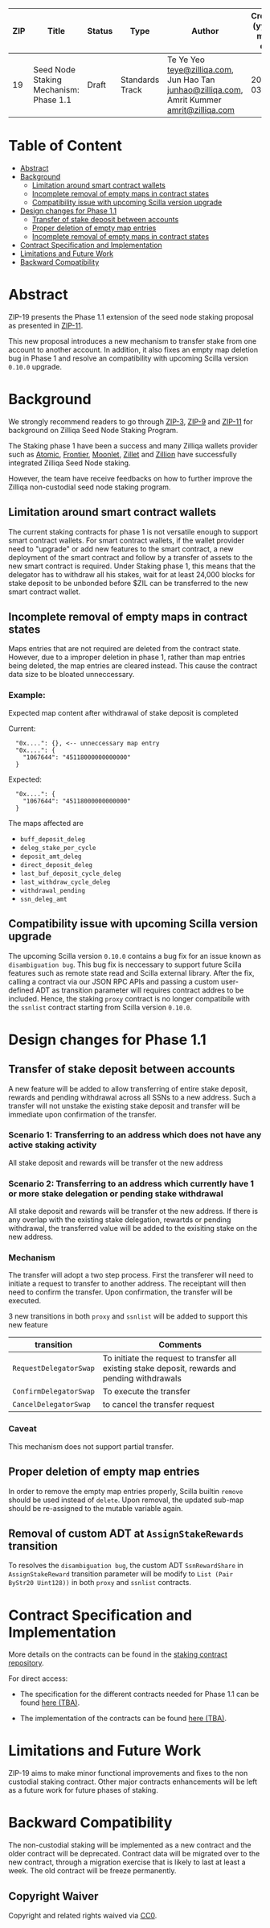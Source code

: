 | ZIP | Title | Status | Type  | Author| Created (yyyy-mm-dd) | Updated (yyyy-mm-dd) | 
| --- | ---------------------------- | ------ | ----- |----------------- | -------------------- |-------------------- | 
| 19   | Seed Node Staking Mechanism: Phase 1.1 | Draft  | Standards Track | Te Ye Yeo <teye@zilliqa.com>, <br> Jun Hao Tan <junhao@zilliqa.com>, <br> Amrit Kummer <amrit@zilliqa.com> | 2021-03-25 | 2021-03-25 |

# Table of Content

- [Abstract](#abstract)
- [Background](#background)
  * [Limitation around smart contract wallets](#limitation-around-smart-contract-wallets)
  * [Incomplete removal of empty maps in contract states](#incomplete-removal-of-empty-maps-in-contract-states)
  * [Compatibility issue with upcoming Scilla version upgrade](#compatibility-issue-with-upcoming-scilla-version-upgrade)
- [Design changes for Phase 1.1](#design-changes-for-phase-11)
  * [Transfer of stake deposit between accounts](#transfer-of-stake-deposit-between-accounts)
  * [Proper deletion of empty map entries](#proper-deletion-of-empty-map-entries)
  * [Incomplete removal of empty maps in contract states](#incomplete-removal-of-empty-maps-in-contract-states)
- [Contract Specification and Implementation](#contract-specification-and-implementation)
- [Limitations and Future Work](#limitations-and-future-work)
- [Backward Compatibility](#backward-compatibility)

# Abstract

ZIP-19 presents the Phase 1.1 extension of the seed node staking proposal as
presented in [ZIP-11](https://github.com/Zilliqa/ZIP/blob/master/zips/zip-3.md).

This new proposal introduces a new mechanism to transfer stake from one account to another account. 
In addition, it also fixes an empty map deletion bug in Phase 1 and resolve an compatibility with upcoming Scilla version `0.10.0` upgrade.  

# Background

We strongly recommend readers to go through
[ZIP-3](https://github.com/Zilliqa/ZIP/blob/master/zips/zip-3.md),
[ZIP-9](https://github.com/Zilliqa/ZIP/blob/master/zips/zip-9.md) and [ZIP-11](https://github.com/Zilliqa/ZIP/blob/master/zips/zip-11.md)
for background on Zilliqa Seed Node Staking Program.

The Staking phase 1 have been a success and many Zilliqa wallets provider such as [Atomic](https://atomicwallet.io/staking), 
[Frontier](https://frontierwallet.com/), [Moonlet](https://moonlet.io/#staking), [Zillet](https://zillet.io/) 
and [Zillion](https://stake.zilliqa.com/) have successfully integrated Zilliqa Seed Node staking.

However, the team have receive feedbacks on how to further improve the Zilliqa non-custodial seed node staking program.

## Limitation around smart contract wallets

The current staking contracts for phase 1 is not versatile enough to support smart contract wallets. For smart contract wallets, 
if the wallet provider need to "upgrade" or add new features to the smart contract, a new deployment of the smart contract and follow 
by a transfer of assets to the new smart contract is required. Under Staking phase 1, this means that the delegator has to withdraw all his stakes, 
wait for at least 24,000 blocks for stake deposit to be unbonded before $ZIL can be transferred to the new smart contract wallet. 

## Incomplete removal of empty maps in contract states

Maps entries that are not required are deleted from the contract state. However, due to a improper deletion in phase 1, rather than map entries being deleted, 
the map entries are cleared instead. This cause the contract data size to be bloated unneccessary.

### Example:
Expected map content after withdrawal of stake deposit is completed

Current:
```
  "0x....": {}, <-- unneccessary map entry
  "0x....": {
    "1067644": "45118000000000000"
  }

```

Expected:
```
  "0x....": {
    "1067644": "45118000000000000"
  }
```

The maps affected are 
- `buff_deposit_deleg`
- `deleg_stake_per_cycle`
- `deposit_amt_deleg`
- `direct_deposit_deleg`
- `last_buf_deposit_cycle_deleg`
- `last_withdraw_cycle_deleg`
- `withdrawal_pending`
- `ssn_deleg_amt`

## Compatibility issue with upcoming Scilla version upgrade

The upcoming Scilla version `0.10.0` contains a bug fix for an issue known as `disambiguation bug`. This bug fix is neccessary to support future Scilla 
features such as remote state read and Scilla external library. After the fix, calling a contract via our JSON RPC APIs and passing a custom user-defined ADT as transition parameter will requires contract addres to be included. Hence, the staking `proxy` contract is no longer compatibile with the `ssnlist` contract starting from Scilla version `0.10.0`.

# Design changes for Phase 1.1

## Transfer of stake deposit between accounts

A new feature will be added to allow transferring of entire stake deposit, rewards and pending withdrawal across all SSNs to a new address. Such a transfer will not unstake the existing stake deposit and transfer will be immediate upon confirmation of the transfer. 

### Scenario 1: Transferring to an address which does not have any active staking activity

All stake deposit and rewards will be transfer ot the new address

### Scenario 2: Transferring to an address which currently have 1 or more stake delegation or pending stake withdrawal

All stake deposit and rewards will be transfer ot the new address. If there is any overlap with the existing stake delegation, rewartds or pending withdrawal, the
transferred value will be added to the exisiting stake on the new address.

### Mechanism 

The transfer will adopt a two step process. First the transferer will need to initiate a request to transfer to another address. The receiptant will then need to 
confirm the transfer. Upon confirmation, the transfer will be executed. 

3 new transitions in both `proxy` and `ssnlist` will be added to support this new feature

| transition | Comments |
| ---------- | -------- | 
| `RequestDelegatorSwap` | To initiate the request to transfer all existing stake deposit, rewards and pending withdrawals |
| `ConfirmDelegatorSwap` | To execute the transfer |
| `CancelDelegatorSwap` | to cancel the transfer request |

### Caveat

This mechanism does not support partial transfer.

## Proper deletion of empty map entries

In order to remove the empty map entries properly, Scilla builtin `remove` should be used instead of `delete`. Upon removal, the updated sub-map should be 
re-assigned to the mutable variable again.

## Removal of custom ADT at `AssignStakeRewards` transition

To resolves the `disambiguation bug`, the custom ADT `SsnRewardShare` in `AssignStakeReward` transition parameter 
will be modify to `List (Pair ByStr20 Uint128))` in both `proxy` and `ssnlist` contracts.

# Contract Specification and Implementation

More details on the contracts can be found in the [staking contract
repository](https://github.com/Zilliqa/staking-contract/blob/dev/contracts/README.md).

For direct access:

* The specification for the different contracts needed for Phase 1.1 can be 
found [here (TBA)](https://github.com/Zilliqa/staking-contract/blob/dev/contracts/README.md). 

* The implementation of the contracts can be found 
[here (TBA)](https://github.com/Zilliqa/staking-contract/tree/dev/contracts). 

# Limitations and Future Work

ZIP-19 aims to make minor functional improvements and fixes to the non custodial staking contract. 
Other major contracts enhancements will be left as a future work for future phases of staking. 

# Backward Compatibility

The non-custodial staking will be implemented as a new contract and the older
contract will be deprecated. Contract data will be migrated over to the new contract, 
through a migration exercise that is likely to last at least a week. The old contract will
be freeze permanently. 

## Copyright Waiver

Copyright and related rights waived via
[CC0](https://creativecommons.org/publicdomain/zero/1.0/).
